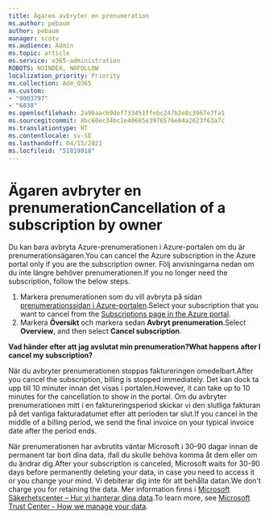```yaml
---
title: Ägaren avbryter en prenumeration
ms.author: pebaum
author: pebaum
manager: scotv
ms.audience: Admin
ms.topic: article
ms.service: o365-administration
ROBOTS: NOINDEX, NOFOLLOW
localization_priority: Priority
ms.collection: Adm_O365
ms.custom:
- "9003797"
- "6838"
ms.openlocfilehash: 2a96aacb9def733451ffebc247b2e8c3967e7fa1
ms.sourcegitcommit: 8bc60ec34bc1e40685e3976576e04a2623f63a7c
ms.translationtype: HT
ms.contentlocale: sv-SE
ms.lasthandoff: 04/15/2021
ms.locfileid: "51819818"
---
```

# <a name="cancellation-of-a-subscription-by-owner"></a><span data-ttu-id="4f858-102">Ägaren avbryter en prenumeration</span><span class="sxs-lookup"><span data-stu-id="4f858-102">Cancellation of a subscription by owner</span></span>

<span data-ttu-id="4f858-103">Du kan bara avbryta Azure-prenumerationen i Azure-portalen om du är prenumerationsägaren.</span><span class="sxs-lookup"><span data-stu-id="4f858-103">You can cancel the Azure subscription in the Azure portal only if you are the subscription owner.</span></span> <span data-ttu-id="4f858-104">Följ anvisningarna nedan om du inte längre behöver prenumerationen.</span><span class="sxs-lookup"><span data-stu-id="4f858-104">If you no longer need the subscription, follow the below steps.</span></span>

1. <span data-ttu-id="4f858-105">Markera prenumerationen som du vill avbryta på sidan [prenumerationssidan i Azure-portalen](https://ms.portal.azure.com/#blade/Microsoft_Azure_Billing/SubscriptionsBlade).</span><span class="sxs-lookup"><span data-stu-id="4f858-105">Select your subscription that you want to cancel from the [Subscriptions page in the Azure portal](https://ms.portal.azure.com/#blade/Microsoft_Azure_Billing/SubscriptionsBlade).</span></span>
2. <span data-ttu-id="4f858-106">Markera **Översikt** och markera sedan **Avbryt prenumeration**.</span><span class="sxs-lookup"><span data-stu-id="4f858-106">Select **Overview**, and then select **Cancel subscription**.</span></span>

<span data-ttu-id="4f858-107">**Vad händer efter att jag avslutat min prenumeration?**</span><span class="sxs-lookup"><span data-stu-id="4f858-107">**What happens after I cancel my subscription?**</span></span>

<span data-ttu-id="4f858-108">När du avbryter prenumerationen stoppas faktureringen omedelbart.</span><span class="sxs-lookup"><span data-stu-id="4f858-108">After you cancel the subscription, billing is stopped immediately.</span></span> <span data-ttu-id="4f858-109">Det kan dock ta upp till 10 minuter innan det visas i portalen.</span><span class="sxs-lookup"><span data-stu-id="4f858-109">However, it can take up to 10 minutes for the cancellation to show in the portal.</span></span> <span data-ttu-id="4f858-110">Om du avbryter prenumerationen mitt i en faktureringsperiod skickar vi den slutliga fakturan på det vanliga fakturadatumet efter att perioden tar slut.</span><span class="sxs-lookup"><span data-stu-id="4f858-110">If you cancel in the middle of a billing period, we send the final invoice on your typical invoice date after the period ends.</span></span>

<span data-ttu-id="4f858-111">När prenumerationen har avbrutits väntar Microsoft i 30–90 dagar innan de permanent tar bort dina data, ifall du skulle behöva komma åt dem eller om du ändrar dig.</span><span class="sxs-lookup"><span data-stu-id="4f858-111">After your subscription is canceled, Microsoft waits for 30-90 days before permanently deleting your data, in case you need to access it or you change your mind.</span></span> <span data-ttu-id="4f858-112">Vi debiterar dig inte för att behålla datan.</span><span class="sxs-lookup"><span data-stu-id="4f858-112">We don't charge you for retaining the data.</span></span> <span data-ttu-id="4f858-113">Mer information finns i [Microsoft Säkerhetscenter – Hur vi hanterar dina data](https://www.microsoft.com/trust-center/privacy/data-management#leave).</span><span class="sxs-lookup"><span data-stu-id="4f858-113">To learn more, see [Microsoft Trust Center - How we manage your data](https://www.microsoft.com/trust-center/privacy/data-management#leave).</span></span>


